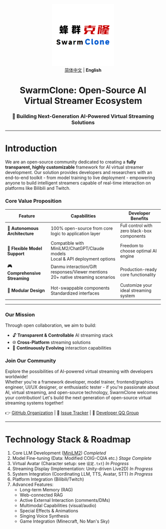 <div align="center">
<img src="./assets/logo.png" width="200" height="200" />
<br>
<a href="README.md">简体中文</a> | <strong>English</strong>
<br>
<h1>SwarmClone: Open-Source AI Virtual Streamer Ecosystem</h1>
<h3>🚀 Building Next-Generation AI-Powered Virtual Streaming Solutions</h3>
</div>

---

# Introduction

We are an open-source community dedicated to creating a **fully transparent, highly customizable** framework for AI virtual streamer development. Our solution provides developers and researchers with an end-to-end toolkit - from model training to live deployment - empowering anyone to build intelligent streamers capable of real-time interaction on platforms like Bilibili and Twitch.

### Core Value Proposition
| Feature | Capabilities | Developer Benefits |
|---------|--------------|---------------------|
| **🧱 Autonomous Architecture** | 100% open-source from core logic to application layer | Full control with zero black-box components |
| **🔄 Flexible Model Support** | Compatible with MiniLM2/ChatGPT/Claude models<br>Local & API deployment options | Freedom to choose optimal AI engine |
| **🎮 Comprehensive Streaming** | Danmu interaction/Gift responses/Viewer mentions<br>20+ native streaming scenarios | Production-ready core functionality |
| **🧩 Modular Design** | Hot-swappable components<br>Standardized interfaces | Customize your ideal streaming system |

---

### Our Mission
Through open collaboration, we aim to build:
- 🔓 **Transparent & Controllable** AI streaming stack
- 🌐 **Cross-Platform** streaming solutions
- 🧠 **Continuously Evolving** interaction capabilities

### Join Our Community

Explore the possibilities of AI-powered virtual streaming with developers worldwide!  
Whether you're a framework developer, model trainer, frontend/graphics engineer, UI/UX designer, or enthusiastic tester - if you're passionate about AI, virtual streaming, and open-source technology, SwarmClone welcomes your contribution! Let's build the next generation of open-source virtual streaming systems together!

👉 [GitHub Organization](https://github.com/SwarmClone) | 🐛 [Issue Tracker](https://github.com/SwarmClone/SwarmClone/issues) | 💬
[Developer QQ Group](https://qm.qq.com/q/aFEAE2I5X2)

---

# Technology Stack & Roadmap
1) Core LLM Development ([MiniLM2](https://github.com/swarmclone/MiniLM2)) *Completed*
2) Model Fine-tuning (Data: Modified COIG-CQIA etc.) *Stage Complete*
3) Virtual Avatar (Character setup: see `设定.txt`) *In Progress*
4) Streaming Display (Implementation: Unity-driven Live2D) *In Progress*
5) System Integration (Coordinating LLM, TTS, Avatar, STT) *In Progress*
6) Platform Integration (Bilibili/Twitch)
7) Advanced Features:
    - Long-term Memory (RAG)
    - Web-connected RAG
    - Active External Interaction (comments/DMs)
    - Multimodal Capabilities (visual/audio)
    - Special Effects & Animations
    - Singing Voice Synthesis
    - Game Integration (Minecraft, No Man's Sky)